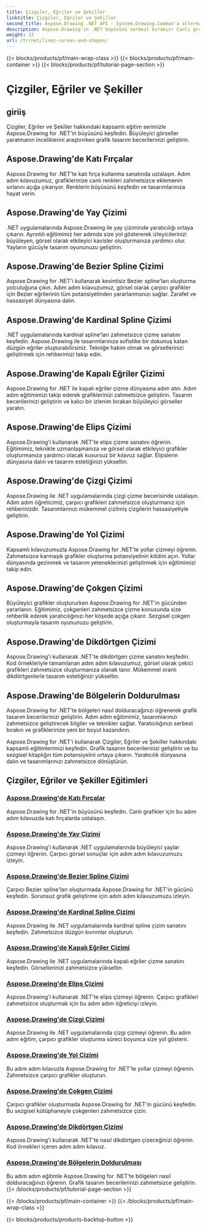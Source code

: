 ```yaml
---
title: Çizgiler, Eğriler ve Şekiller
linktitle: Çizgiler, Eğriler ve Şekiller
second_title: Aspose.Drawing .NET API - System.Drawing.Common'a alternatif
description: Aspose.Drawing'in .NET büyüsünü serbest bırakın! Canlı grafikler için Çizgiler, Eğriler ve Şekiller Eğitimlerini keşfedin; katı fırçalar, yaylar, eğri çizgiler, elipsler ve daha yaratıcı bir şekilde ustalaşın.
weight: 23
url: /tr/net/lines-curves-and-shapes/
---
```


{{< blocks/products/pf/main-wrap-class >}}
{{< blocks/products/pf/main-container >}}
{{< blocks/products/pf/tutorial-page-section >}}

# Çizgiler, Eğriler ve Şekiller


## giriiş

Çizgiler, Eğriler ve Şekiller hakkındaki kapsamlı eğitim serimizle Aspose.Drawing for .NET'in büyüsünü keşfedin. Büyüleyici görseller yaratmanın inceliklerini araştırırken grafik tasarım becerilerinizi geliştirin.

## Aspose.Drawing'de Katı Fırçalar
Aspose.Drawing for .NET'te katı fırça kullanma sanatında ustalaşın. Adım adım kılavuzumuz, grafiklerinize canlı renkleri zahmetsizce eklemenin sırlarını açığa çıkarıyor. Renklerin büyüsünü keşfedin ve tasarımlarınıza hayat verin.

## Aspose.Drawing'de Yay Çizimi
.NET uygulamalarında Aspose.Drawing ile yay çiziminde yaratıcılığı ortaya çıkarın. Ayrıntılı eğitimimiz her adımda size yol göstererek izleyicilerinizi büyüleyen, görsel olarak etkileyici kavisler oluşturmanıza yardımcı olur. Yayların gücüyle tasarım oyununuzu geliştirin.

## Aspose.Drawing'de Bezier Spline Çizimi
Aspose.Drawing for .NET'i kullanarak kesintisiz Bezier spline'ları oluşturma yolculuğuna çıkın. Adım adım kılavuzumuz, görsel olarak çarpıcı grafikler için Bezier eğrilerinin tüm potansiyelinden yararlanmanızı sağlar. Zarafet ve hassasiyet dünyasına dalın.

## Aspose.Drawing'de Kardinal Spline Çizimi
.NET uygulamalarında kardinal spline'ları zahmetsizce çizme sanatını keşfedin. Aspose.Drawing ile tasarımlarınıza sofistike bir dokunuş katan düzgün eğriler oluşturabilirsiniz. Tekniğe hakim olmak ve görsellerinizi geliştirmek için rehberimizi takip edin.

## Aspose.Drawing'de Kapalı Eğriler Çizimi
Aspose.Drawing for .NET ile kapalı eğriler çizme dünyasına adım atın. Adım adım eğitimimizi takip ederek grafiklerinizi zahmetsizce geliştirin. Tasarım becerilerinizi geliştirin ve kalıcı bir izlenim bırakan büyüleyici görseller yaratın.

## Aspose.Drawing'de Elips Çizimi
Aspose.Drawing'i kullanarak .NET'te elips çizme sanatını öğrenin. Eğitimimiz, teknikte uzmanlaşmanıza ve görsel olarak etkileyici grafikler oluşturmanıza yardımcı olacak kusursuz bir kılavuz sağlar. Elipslerin dünyasına dalın ve tasarım estetiğinizi yükseltin.

## Aspose.Drawing'de Çizgi Çizimi
Aspose.Drawing ile .NET uygulamalarında çizgi çizme becerisinde ustalaşın. Adım adım öğreticimiz, çarpıcı grafikleri zahmetsizce oluşturmanız için rehberinizdir. Tasarımlarınızı mükemmel çizilmiş çizgilerin hassasiyetiyle geliştirin.

## Aspose.Drawing'de Yol Çizimi
Kapsamlı kılavuzumuzla Aspose.Drawing for .NET'te yollar çizmeyi öğrenin. Zahmetsizce karmaşık grafikler oluşturma potansiyelinin kilidini açın. Yollar dünyasında gezinmek ve tasarım yeteneklerinizi geliştirmek için eğitimimizi takip edin.

## Aspose.Drawing'de Çokgen Çizimi
Büyüleyici grafikler oluştururken Aspose.Drawing for .NET'in gücünden yararlanın. Eğitimimiz, çokgenleri zahmetsizce çizme konusunda size rehberlik ederek yaratıcılığınızı her köşede açığa çıkarır. Sezgisel çokgen oluşturmayla tasarım oyununuzu geliştirin.

## Aspose.Drawing'de Dikdörtgen Çizimi
Aspose.Drawing'i kullanarak .NET'te dikdörtgen çizme sanatını keşfedin. Kod örnekleriyle tamamlanan adım adım kılavuzumuz, görsel olarak çekici grafikleri zahmetsizce oluşturmanıza olanak tanır. Mükemmel oranlı dikdörtgenlerle tasarım estetiğinizi yükseltin.

## Aspose.Drawing'de Bölgelerin Doldurulması
Aspose.Drawing for .NET'te bölgeleri nasıl dolduracağınızı öğrenerek grafik tasarım becerilerinizi geliştirin. Adım adım eğitimimiz, tasarımlarınızı zahmetsizce geliştirecek bilgiler ve teknikler sağlar. Yaratıcılığınızı serbest bırakın ve grafiklerinize yeni bir boyut kazandırın.

Aspose.Drawing for .NET'i kullanarak Çizgiler, Eğriler ve Şekiller hakkındaki kapsamlı eğitimlerimizi keşfedin. Grafik tasarım becerilerinizi geliştirin ve bu sezgisel kitaplığın tüm potansiyelini ortaya çıkarın. Yaratıcılık dünyasına dalın ve tasarımlarınızı zahmetsizce dönüştürün.
## Çizgiler, Eğriler ve Şekiller Eğitimleri
### [Aspose.Drawing'de Katı Fırçalar](./solid-brushes/)
Aspose.Drawing for .NET'in büyüsünü keşfedin. Canlı grafikler için bu adım adım kılavuzda katı fırçalarda ustalaşın.
### [Aspose.Drawing'de Yay Çizimi](./draw-arc/)
Aspose.Drawing'i kullanarak .NET uygulamalarında büyüleyici yaylar çizmeyi öğrenin. Çarpıcı görsel sonuçlar için adım adım kılavuzumuzu izleyin.
### [Aspose.Drawing'de Bezier Spline Çizimi](./draw-bezier-spline/)
Çarpıcı Bezier spline'ları oluşturmada Aspose.Drawing for .NET'in gücünü keşfedin. Sorunsuz grafik geliştirme için adım adım kılavuzumuzu izleyin.
### [Aspose.Drawing'de Kardinal Spline Çizimi](./draw-cardinal-spline/)
Aspose.Drawing ile .NET uygulamalarında kardinal spline çizim sanatını keşfedin. Zahmetsizce düzgün kıvrımlar oluşturun.
### [Aspose.Drawing'de Kapalı Eğriler Çizimi](./draw-closed-curve/)
Aspose.Drawing ile .NET uygulamalarında kapalı eğriler çizme sanatını keşfedin. Görsellerinizi zahmetsizce yükseltin.
### [Aspose.Drawing'de Elips Çizimi](./draw-ellipse/)
Aspose.Drawing'i kullanarak .NET'te elips çizmeyi öğrenin. Çarpıcı grafikleri zahmetsizce oluşturmak için bu adım adım öğreticiyi izleyin.
### [Aspose.Drawing'de Çizgi Çizimi](./draw-lines/)
Aspose.Drawing ile .NET uygulamalarında çizgi çizmeyi öğrenin. Bu adım adım eğitim, çarpıcı grafikler oluşturma süreci boyunca size yol gösterir.
### [Aspose.Drawing'de Yol Çizimi](./draw-path/)
Bu adım adım kılavuzla Aspose.Drawing for .NET'te yollar çizmeyi öğrenin. Zahmetsizce çarpıcı grafikler oluşturun.
### [Aspose.Drawing'de Çokgen Çizimi](./draw-polygon/)
Çarpıcı grafikler oluşturmada Aspose.Drawing for .NET'in gücünü keşfedin. Bu sezgisel kütüphaneyle çokgenleri zahmetsizce çizin.
### [Aspose.Drawing'de Dikdörtgen Çizimi](./draw-rectangle/)
Aspose.Drawing'i kullanarak .NET'te nasıl dikdörtgen çizeceğinizi öğrenin. Kod örnekleri içeren adım adım kılavuz.
### [Aspose.Drawing'de Bölgelerin Doldurulması](./fill-region/)
Bu adım adım eğitimle Aspose.Drawing for .NET'te bölgeleri nasıl dolduracağınızı öğrenin. Grafik tasarım becerilerinizi zahmetsizce geliştirin.
{{< /blocks/products/pf/tutorial-page-section >}}

{{< /blocks/products/pf/main-container >}}
{{< /blocks/products/pf/main-wrap-class >}}

{{< blocks/products/products-backtop-button >}}
